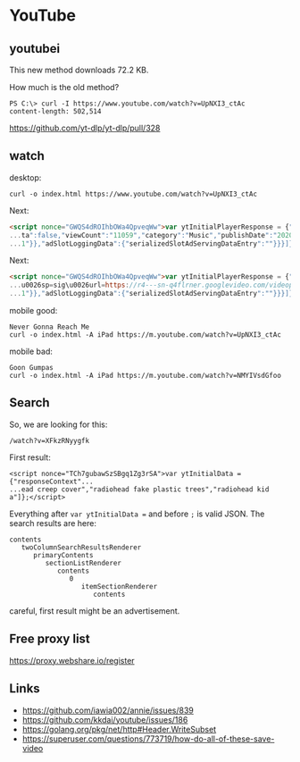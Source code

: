 # YouTube

## youtubei

This new method downloads 72.2 KB.

How much is the old method?

~~~
PS C:\> curl -I https://www.youtube.com/watch?v=UpNXI3_ctAc
content-length: 502,514
~~~

https://github.com/yt-dlp/yt-dlp/pull/328

## watch

desktop:

~~~
curl -o index.html https://www.youtube.com/watch?v=UpNXI3_ctAc
~~~

Next:

~~~html
<script nonce="GWQS4dROIhbOWa4QpveqWw">var ytInitialPlayerResponse = {"respons...
...ta":false,"viewCount":"11059","category":"Music","publishDate":"2020-10-02"...
...1"}},"adSlotLoggingData":{"serializedSlotAdServingDataEntry":""}}}]};</script>
~~~

Next:

~~~html
<script nonce="GWQS4dROIhbOWa4QpveqWw">var ytInitialPlayerResponse = {"respons...
...u0026sp=sig\u0026url=https://r4---sn-q4flrner.googlevideo.com/videoplayback...
...1"}},"adSlotLoggingData":{"serializedSlotAdServingDataEntry":""}}}]};</script>
~~~

mobile good:

~~~
Never Gonna Reach Me
curl -o index.html -A iPad https://m.youtube.com/watch?v=UpNXI3_ctAc
~~~

mobile bad:

~~~
Goon Gumpas
curl -o index.html -A iPad https://m.youtube.com/watch?v=NMYIVsdGfoo
~~~

## Search

So, we are looking for this:

~~~
/watch?v=XFkzRNyygfk
~~~

First result:

~~~
<script nonce="TCh7gubawSzSBgq1Zg3rSA">var ytInitialData = {"responseContext"...
...ead creep cover","radiohead fake plastic trees","radiohead kid a"]};</script>
~~~

Everything after `var ytInitialData =` and before `;` is valid JSON. The search
results are here:

~~~
contents	
   twoColumnSearchResultsRenderer	
      primaryContents	
         sectionListRenderer	
            contents	
               0	
                  itemSectionRenderer	
                     contents
~~~

careful, first result might be an advertisement.

## Free proxy list

https://proxy.webshare.io/register

## Links

- https://github.com/iawia002/annie/issues/839
- https://github.com/kkdai/youtube/issues/186
- https://golang.org/pkg/net/http#Header.WriteSubset
- https://superuser.com/questions/773719/how-do-all-of-these-save-video
